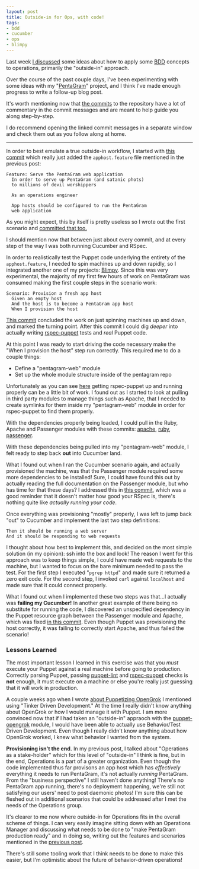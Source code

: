 ```yaml
---
layout: post
title: Outside-in for Ops, with code!
tags:
- bdd
- cucumber
- ops
- blimpy
---
```


Last week [I discussed](/2012/06/10/outside-in-to-ops.html) some ideas about
how to apply some
[BDD](http://en.wikipedia.org/wiki/Behavior_Driven_Development) concepts to
operations, primarily the "outside-in" approach.


Over the course of the past couple days, I've been experimenting with some
ideas with my "[PentaGram](https://github.com/rtyler/pentagram)" project, and I
think I've made enough progress to write a follow-up blog post.

It's worth mentioning now that [the
commits](https://github.com/rtyler/pentagram/commits/) to the repository have a
lot of commentary in the commit messages and are meant to help guide you along
step-by-step.

I do recommend opening the linked commit messages in a separate window and
check them out as you follow along at home.

---


In order to best emulate a true outside-in workflow, I started with [this
commit](https://github.com/rtyler/pentagram/commit/c307db4cfb3b9aec83b401ea14b6dd3f3f783ca2)
which really just added the `apphost.feature` file mentioned in the previous
post:

    Feature: Serve the PentaGram web application
      In order to serve up PentaGram (and satanic phots)
      to millions of devil worshippers

      As an operations engineer

      App hosts should be configured to run the PentaGram
      web application

As you might expect, this by itself is pretty useless so I wrote out the
first scenario and [committed that
too.](https://github.com/rtyler/pentagram/commit/940541c01d84e9f042d0c2303bc9d175bac89c7e)

I should mention now that between just about every commit, and at every step of
the way I was both running Cucumber and RSpec.


In order to realistically test the Puppet code underlying the entirety of the
`apphost.feature`, I needed to spin machines up and down rapidly, so I
integrated another one of my projects:
[Blimpy](/2012/05/21/introducing-blimpy.html). Since this was very
experimental, the majority of my first few hours of work on PentaGram was
consumed making the first couple steps in the scenario work:

    Scenario: Provision a fresh app host
      Given an empty host
      And the host is to become a PentaGram app host
      When I provision the host


[This
commit](https://github.com/rtyler/pentagram/commit/2a323e55345c4b117c318c86242f84787d6a4cb1)
concluded the work on just spinning machines up and down, and marked the
turning point. After this commit I could dig *deeper* into actually writing
[rspec-puppet](http://rspec-puppet.com) tests and _real_ Puppet code.

At this point I was ready to start driving the code necessary make the "When I
provision the host" step run correctly. This required me to do a couple things:

* Define a "pentagram-web" module
* Set up the whole module structure inside of the pentagram repo

Unfortunately as you can see
[here](https://github.com/rtyler/pentagram/commit/47386fdd8270294cbcdff609f07663db77532374)
getting rspec-puppet up and running properly can be a little bit of work. I
found out as I started to look at pulling in third party modules to manage
things such as Apache, that I needed to create symlinks for them inside my
"pentagram-web" module in order for rspec-puppet to find them properly.

With the dependencies properly being loaded, I could pull in the Ruby, Apache
and Passenger modules with these commits:
[apache](https://github.com/rtyler/pentagram/commit/47386fdd8270294cbcdff609f07663db77532374),
[ruby](https://github.com/rtyler/pentagram/commit/a2f35833adb91dc2bf5181d0b507fd2b126cf779),
[passenger](https://github.com/rtyler/pentagram/commit/5f02821ee8054606dd5b8241e54a956af392c3d1).

With these dependencies being pulled into my "pentagram-web" module, I felt
ready to step back **out** into Cucumber land.

What I found out when I ran the Cucumber scenario again, and actually
provisioned the machine, was that the Passenger module required some more
dependencies to be installed! Sure, I could have found this out by actually
reading the full documentation on the Passenger module, but who has time for
that these days? I addressed this in [this
commit](https://github.com/rtyler/pentagram/commit/5367271c145d4e495b264efb06f3c1a7ecf547cb),
which was a good reminder that it doesn't matter how good your RSpec is,
there's nothing quite like *actually running your code*.


Once everything was provisioning "mostly" properly, I was left to jump back
"out" to Cucumber and implement the last two step definitions:

    Then it should be running a web server
    And it should be responding to web requests

I thought about how best to implement this, and decided on the most simple
solution (in my opinion): ssh into the box and look! The reason I went for this
approach was to keep things simple, I could have made web requests to the
machine, but I wanted to focus on the bare minimum needed to pass the test. For
the first step I executed "`pgrep httpd`" and made sure it returned a zero exit
code. For the second step, I invoked `curl` against `localhost` and made sure
that it could connect properly.

What I found out when I implemented these two steps was that...I actually was
**failing my Cucumber!** In another great example of there being no substitute
for running the code, I discovered an unspecified dependency in the Puppet
resource graph between the Passenger module and Apache, which was fixed [in
this
commit](https://github.com/rtyler/pentagram/commit/5f07a8dfb7662604184994e7422bdcd209c36ea5).
Even though Puppet was provisioning the host correctly, it was failing to
correctly start Apache, and thus failed the scenario!


### Lessons Learned

The most important lesson I learned in this exercise was that you *must*
execute your Puppet against a real machine before going to production.
Correctly parsing Puppet, passing
[puppet-lint](https://github.com/rodjek/puppet-lint) and
[rspec-puppet](http://rspec-puppet.com) checks is **not** enough, it must
execute on a machine or else you're really just guessing that it will work in
production.


A couple weeks ago when I wrote [about Puppetizing
OpenGrok](/2012/06/02/grokking-code-with-puppet.html) I mentioned using "Tinker
Driven Development." At the time I really didn't know anything about OpenGrok
or how I would manage it with Puppet. I am more convinced now that if I had
taken an "outside-in" appraoch with the
[puppet-opengrok](https://github.com/rtyler/puppet-opengrok) module, I would
have been able to actually use Behavior/Test Driven Development. Even though I
really didn't know anything about how OpenGrok worked, I knew what behavior I
wanted from the system.


**Provisioning isn't the end.** In my previous post, I talked about "Operations as
a stake-holder" which for this level of "outside-in" I think is fine, but in
the end, Operations is a part of a greater organization. Even though the
code implemented thus far provisons an app host which has *effectively*
everything it needs to run PentaGram, it's not actually *running* PentaGram.
From the "business perspective" I still haven't done anything! There's no
PentaGram app running, there's no deployment happening, we're still not
satisfying our users' need to post daemonic photos! I'm sure this can be
fleshed out in additional scenarios that could be addressed after I met the
needs of the Operations group.


It's clearer to me now where outside-in for Operations fits in the overall
scheme of things. I can very easily imagine sitting down with an Operations
Manager and discussing what needs to be done to "make PentaGram production
ready" and in doing so, writing out the features and scenarios mentioned in the
[previous post](/2012/06/10/outside-in-to-ops.html).


There's still some tooling work that I think needs to be done to make this
easier, but I'm optimistic about the future of behavior-driven operations!

